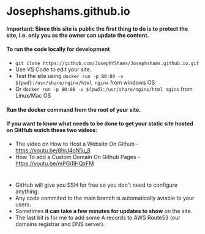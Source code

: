 ﻿# Josephshams.github.io

#### Important: Since this site is public the first thing to do is to protect the site, i.e. only you as the owner can update the content.

#### To run the code locally for development

- `git clone https://github.com/JosephYShams/Josephshams.github.io.git`
- Use VS Code to edit your site.
- Test the site using `docker run -p 80:80 -v ${pwd}:/usr/share/nginx/html nginx` from windows OS   
- Or `docker run -p 80:80 -v $(pwd):/usr/share/nginx/html nginx` from Linux/Mac OS

#### Run the docker command from the root of your site.

#### If you want to know what needs to be done to get your static site hosted on GitHub watch these two videos:

- The video on How to Host a Website On Github - https://youtu.be/8hrJ4oN1u_8
- How To add a Custom Domain On Github Pages - https://youtu.be/mPGi1IHQxFM

# 

- GitHub will give you SSH for free so you don't need to configure anything.
- Any code commited to the main branch is automatically aviable to your users.
- Sometimes **it can take a few minutes for updates to show** on the site. 
- The last bit is for me to add some A records to AWS Route53 (our domains registrar and DNS server).

